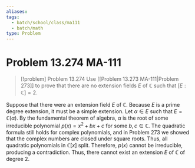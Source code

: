 ```yaml
---
aliases: 
tags:
  - batch/school/class/ma111
  - batch/math
type: Problem
---
```

# Problem 13.274 MA-111

> [!problem] Problem 13.274
> Use [[Problem 13.273 MA-111|Problem 273]] to prove that there are no extension fields $E$ of $\mathbb{C}$ such that $[E:\mathbb{C}]=2$.

Suppose that there were an extension field $E$ of $\mathbb{C}$. Because $E$ is a prime degree extension, it must be a simple extension. Let $\alpha \in E$ such that $E=\mathbb{C}(\alpha)$. By the fundamental theorem of algebra, $\alpha$ is the root of some irreducible polynomial $p(x)=x^{2}+bx+c$ for some $b,c \in \mathbb{C}$. The quadratic formula still holds for complex polynomials, and in Problem 273 we showed that the complex numbers are closed under square roots. Thus, all quadratic polynomials in $\mathbb{C}[x]$ split. Therefore, $p(x)$ cannot be irreducible, producing a contradiction. Thus, there cannot exist an extension $E$ of $\mathbb{C}$ of degree 2.
